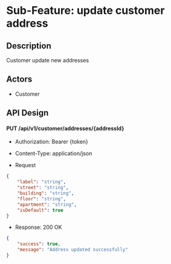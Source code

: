 # Sub-Feature: update customer address

## Description

Customer update new addresses

## Actors

- Customer

## API Design

#### PUT /api/v1/customer/addresses/{addressId}

- Authorization: Bearer {token}

- Content-Type: application/json
- Request

```json
{
	"label": "string",
	"street": "string",
	"building": "string",
	"floor": "string",
	"apartment": "string",
	"isDefault": true
}
```

- Response: 200 OK

```json
{
	"success": true,
	"message": "Address updated successfully"
}
```
